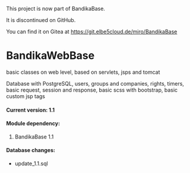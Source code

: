 This project is now part of BandikaBase.

It is discontinued on GitHub.

You can find it on Gitea at https://git.elbe5cloud.de/miro/BandikaBase

# BandikaWebBase

basic classes on web level, based on servlets, jsps and tomcat

Database with PostgreSQL, users, groups and companies, rights, timers, basic request, session and response, 
basic scss with bootstrap, basic custom jsp tags

#### Current version: 1.1

#### Module dependency: 
1. BandikaBase 1.1

#### Database changes: 
- update_1.1.sql
